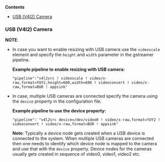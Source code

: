**Contents**

- [USB (V4l2) Camera](#usb-v4l2-camera)

### USB (V4l2) Camera

**NOTE**:

- In case you want to enable resizing with USB camera use the
  `videoscale` element and specify the `height` and `width`  parameter in the gstreamer pipeline.

    **Example pipeline to enable resizing with USB camera:**

    `"pipeline":"v4l2src ! videoscale ! video/x-raw,format=YUY2,height=600,width=600 ! videoconvert ! video/x-raw,format=BGR ! appsink"`

- In case, multiple USB cameras are connected specify the
  camera using the `device` property in the configuration file.

    **Example pipeline to use the device property:**

    `"pipeline": "v4l2src device=/dev/video0 ! video/x-raw,format=YUY2 ! videoconvert ! video/x-raw,format=BGR ! appsink"`

    **Note**: Typically a device node gets created when a USB device is connected to the system. When multiple USB cameras are connected then one needs to identify which device node is mapped to the camera and use that with the `device` property. Device nodes for the cameras usually gets created in sequence of video0, video1, video2 etc.
